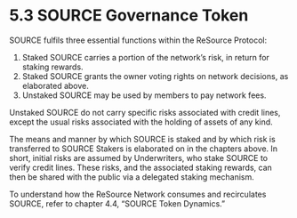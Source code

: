 # 5.3	SOURCE Governance Token

SOURCE fulfils three essential functions within the ReSource Protocol:

1. Staked SOURCE carries a portion of the network’s risk, in return for staking rewards.
2. Staked SOURCE grants the owner voting rights on network decisions, as elaborated above.
3. Unstaked SOURCE may be used by members to pay network fees.

Unstaked SOURCE do not carry specific risks associated with credit lines, except the usual risks associated with the holding of assets of any kind.

The means and manner by which SOURCE is staked and by which risk is transferred to SOURCE Stakers is elaborated on in the chapters above. In short, initial risks are assumed by Underwriters, who stake SOURCE to verify credit lines. These risks, and the associated staking rewards, can then be shared with the public via a delegated staking mechanism.

To understand how the ReSource Network consumes and recirculates SOURCE, refer to chapter 4.4, “SOURCE Token Dynamics.”
